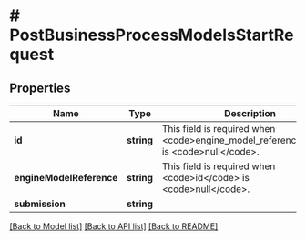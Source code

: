 # # PostBusinessProcessModelsStartRequest

## Properties

Name | Type | Description | Notes
------------ | ------------- | ------------- | -------------
**id** | **string** | This field is required when &lt;code&gt;engine_model_reference&lt;/code&gt; is &lt;code&gt;null&lt;/code&gt;. | [optional]
**engineModelReference** | **string** | This field is required when &lt;code&gt;id&lt;/code&gt; is &lt;code&gt;null&lt;/code&gt;. | [optional]
**submission** | **string** |  | [optional]

[[Back to Model list]](../../README.md#models) [[Back to API list]](../../README.md#endpoints) [[Back to README]](../../README.md)
